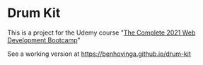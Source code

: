 # Drum Kit

This is a project for the Udemy course "[The Complete 2021 Web Development Bootcamp](https://www.udemy.com/course/the-complete-web-development-bootcamp/)"

See a working version at <https://benhovinga.github.io/drum-kit>
